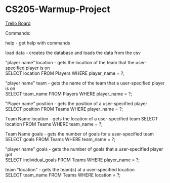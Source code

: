 # CS205-Warmup-Project

[Trello Board](https://trello.com/b/M300vmgU/cs205-project-al-nb-sh-mm)


Commands: 

help - get help with commands  

load data - creates the database and loads the data from the csv  

"player name" location - gets the location of the team that the user-specified player is on  
    SELECT location FROM Players WHERE player_name = ?;

"player name" team - gets the name of the team that a user-specified player is on  
    SELECT team_name FROM Players WHERE player_name = ?;

"Player name" position - gets the position of a user-specified player
    SELECT position FROM Teams WHERE player_name = ?;

Team Name location - gets the location of a user-specified team 
    SELECT location FROM Teams WHERE team_name = ?;
     
Team Name goals - gets the number of goals for a user-specified team  
    SELECT goals FROM Teams WHERE team_name = ?;

"player name" goals - gets the number of goals that a user-specified player got  
    SELECT individual_goals FROM Teams WHERE player_name = ?;

team "location" - gets the team(s) at a user-specified location  
    SELECT team_name FROM Teams WHERE location = ?;

